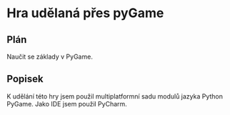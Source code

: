 # Hra udělaná přes pyGame

## Plán
Naučit se základy v PyGame.
## Popisek
K udělání této hry jsem použil multiplatformní sadu modulů jazyka Python PyGame.
Jako IDE jsem použil PyCharm.

